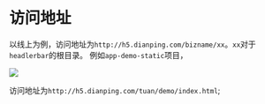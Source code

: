 # 访问地址

以线上为例，访问地址为`http://h5.dianping.com/bizname/xx`。`xx`对于`headlerbar`的根目录。
例如`app-demo-static`项目，

<img src="/images/6.png"/>

访问地址为`http://h5.dianping.com/tuan/demo/index.html`;